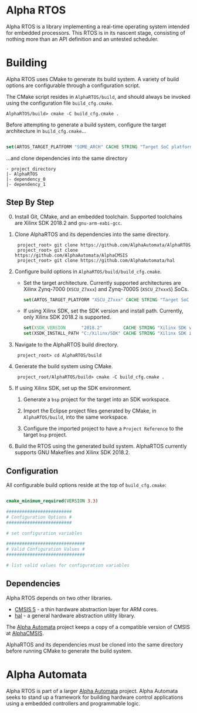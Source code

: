 # Alpha RTOS

Alpha RTOS is a library implementing a real-time operating system intended for embedded processors.
This RTOS is in its nascent stage, consisting of nothing more than an API definition and an untested
scheduler.

# Building

Alpha RTOS uses CMake to generate its build system. A variety of build options are configurable
through a configuration script.

The CMake script resides in `AlphaRTOS/build`,
and should always be invoked using the configuration file `build_cfg.cmake`.

    AlphaRTOS/build> cmake -C build_cfg.cmake .

Before attempting to generate a build system, configure the target architecture in
`build_cfg.cmake`...

```cmake

set(ARTOS_TARGET_PLATFORM "SOME_ARCH" CACHE STRING "Target SoC platform." FORCE)

```

...and clone dependencies into the same directory

    - project_directory
    |- AlphaRTOS
    |- dependency_0
    |- dependency_1

## Step By Step

0. Install Git, CMake, and an embedded toolchain. Supported toolchains are Xilinx SDK 2018.2 and
   `gnu-arm-eabi-gcc`.

1. Clone AlphaRTOS and its dependencies into the same directory.

        project_root> git clone https://github.com/AlphaAutomata/AlphaRTOS
        project_root> git clone https://github.com/AlphaAutomata/AlphaCMSIS
        project_root> git clone https://github.com/AlphaAutomata/hal

2. Configure build options in `AlphaRTOS/build/build_cfg.cmake`.

    - Set the target architecture. Currently supported architectures are Xilinx Zynq-7000
      (`XSCU_Z7xxx`) and Zynq-7000S (`XSCU_Z7xxxS`) SoCs.

        ```cmake
        set(ARTOS_TARGET_PLATFORM "XSCU_Z7xxx" CACHE STRING "Target SoC platform." FORCE)
        ```
    
    - If using Xilinx SDK, set the SDK version and install path. Currently, only Xilinx SDK 2018.2
      is supported.

        ```cmake
        set(XSDK_VERSION      "2018.2"        CACHE STRING "Xilinx SDK version."           FORCE)
        set(XSDK_INSTALL_PATH "C:/Xilinx/SDK" CACHE STRING "Xilinx SDK installation path." FORCE)
        ```

3. Navigate to the AlphaRTOS build directory.

        project_root> cd AlphaRTOS/build

4. Generate the build system using CMake.

        project_root/AlphaRTOS/build> cmake -C build_cfg.cmake .

5. If using Xilinx SDK, set up the SDK environment.

    1. Generate a `bsp` project for the target into an SDK workspace.

    2. Import the Eclipse project files generated by CMake, in `AlphaRTOS/build`, into the same
       workspace.
    
    3. Configure the imported project to have a `Project Reference` to the target `bsp` project.


6. Build the RTOS using the generated build system. AlphaRTOS currently supports GNU Makefiles and
   Xilinx SDK 2018.2.

## Configuration

All configurable build options reside at the top of `build_cfg.cmake`:

```cmake

cmake_minimum_required(VERSION 3.3)

#########################
# Configuration Options #
#########################

# set configuration variables

##############################
# Valid Configuration Values #
##############################

# list valid values for configuration variables

```

## Dependencies

Alpha RTOS depends on two other libraries.

- [CMSIS 5](https://github.com/ARM-software/CMSIS_5) - a thin hardware abstraction layer for ARM
  cores.
- [hal](https://github.com/AlphaAutomata/hal) - a general hardware abstraction utility library.

The [Alpha Automata](https://dev.to/zhu48/alphaautomata---2018-10-03-471f) project keeps a copy of a
compatible version of CMSIS at [AlphaCMSIS](https://github.com/AlphaAutomata/AlphaCMSIS).

AlphaRTOS and its dependencies must be cloned into the same directory before running CMake to
generate the build system.

# Alpha Automata

Alpha RTOS is part of a larger
[Alpha Automata](https://dev.to/zhu48/alphaautomata---2018-10-03-471f) project. Alpha Automata seeks
to stand up a framework for building hardware control applications using a embedded controllers and
programmable logic.
